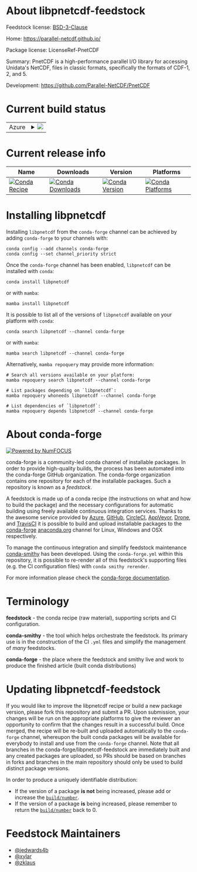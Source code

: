 About libpnetcdf-feedstock
==========================

Feedstock license: [BSD-3-Clause](https://github.com/conda-forge/libpnetcdf-feedstock/blob/main/LICENSE.txt)

Home: https://parallel-netcdf.github.io/

Package license: LicenseRef-PnetCDF

Summary: PnetCDF is a high-performance parallel I/O library for accessing Unidata's
NetCDF, files in classic formats, specifically the formats of CDF-1, 2, and
5.


Development: https://github.com/Parallel-NetCDF/PnetCDF

Current build status
====================


<table>
    
  <tr>
    <td>Azure</td>
    <td>
      <details>
        <summary>
          <a href="https://dev.azure.com/conda-forge/feedstock-builds/_build/latest?definitionId=19715&branchName=main">
            <img src="https://dev.azure.com/conda-forge/feedstock-builds/_apis/build/status/libpnetcdf-feedstock?branchName=main">
          </a>
        </summary>
        <table>
          <thead><tr><th>Variant</th><th>Status</th></tr></thead>
          <tbody><tr>
              <td>linux_64_mpimvapich</td>
              <td>
                <a href="https://dev.azure.com/conda-forge/feedstock-builds/_build/latest?definitionId=19715&branchName=main">
                  <img src="https://dev.azure.com/conda-forge/feedstock-builds/_apis/build/status/libpnetcdf-feedstock?branchName=main&jobName=linux&configuration=linux%20linux_64_mpimvapich" alt="variant">
                </a>
              </td>
            </tr><tr>
              <td>linux_aarch64_mpimvapich</td>
              <td>
                <a href="https://dev.azure.com/conda-forge/feedstock-builds/_build/latest?definitionId=19715&branchName=main">
                  <img src="https://dev.azure.com/conda-forge/feedstock-builds/_apis/build/status/libpnetcdf-feedstock?branchName=main&jobName=linux&configuration=linux%20linux_aarch64_mpimvapich" alt="variant">
                </a>
              </td>
            </tr><tr>
              <td>linux_ppc64le_mpimvapich</td>
              <td>
                <a href="https://dev.azure.com/conda-forge/feedstock-builds/_build/latest?definitionId=19715&branchName=main">
                  <img src="https://dev.azure.com/conda-forge/feedstock-builds/_apis/build/status/libpnetcdf-feedstock?branchName=main&jobName=linux&configuration=linux%20linux_ppc64le_mpimvapich" alt="variant">
                </a>
              </td>
            </tr>
          </tbody>
        </table>
      </details>
    </td>
  </tr>
</table>

Current release info
====================

| Name | Downloads | Version | Platforms |
| --- | --- | --- | --- |
| [![Conda Recipe](https://img.shields.io/badge/recipe-libpnetcdf-green.svg)](https://anaconda.org/conda-forge/libpnetcdf) | [![Conda Downloads](https://img.shields.io/conda/dn/conda-forge/libpnetcdf.svg)](https://anaconda.org/conda-forge/libpnetcdf) | [![Conda Version](https://img.shields.io/conda/vn/conda-forge/libpnetcdf.svg)](https://anaconda.org/conda-forge/libpnetcdf) | [![Conda Platforms](https://img.shields.io/conda/pn/conda-forge/libpnetcdf.svg)](https://anaconda.org/conda-forge/libpnetcdf) |

Installing libpnetcdf
=====================

Installing `libpnetcdf` from the `conda-forge` channel can be achieved by adding `conda-forge` to your channels with:

```
conda config --add channels conda-forge
conda config --set channel_priority strict
```

Once the `conda-forge` channel has been enabled, `libpnetcdf` can be installed with `conda`:

```
conda install libpnetcdf
```

or with `mamba`:

```
mamba install libpnetcdf
```

It is possible to list all of the versions of `libpnetcdf` available on your platform with `conda`:

```
conda search libpnetcdf --channel conda-forge
```

or with `mamba`:

```
mamba search libpnetcdf --channel conda-forge
```

Alternatively, `mamba repoquery` may provide more information:

```
# Search all versions available on your platform:
mamba repoquery search libpnetcdf --channel conda-forge

# List packages depending on `libpnetcdf`:
mamba repoquery whoneeds libpnetcdf --channel conda-forge

# List dependencies of `libpnetcdf`:
mamba repoquery depends libpnetcdf --channel conda-forge
```


About conda-forge
=================

[![Powered by
NumFOCUS](https://img.shields.io/badge/powered%20by-NumFOCUS-orange.svg?style=flat&colorA=E1523D&colorB=007D8A)](https://numfocus.org)

conda-forge is a community-led conda channel of installable packages.
In order to provide high-quality builds, the process has been automated into the
conda-forge GitHub organization. The conda-forge organization contains one repository
for each of the installable packages. Such a repository is known as a *feedstock*.

A feedstock is made up of a conda recipe (the instructions on what and how to build
the package) and the necessary configurations for automatic building using freely
available continuous integration services. Thanks to the awesome service provided by
[Azure](https://azure.microsoft.com/en-us/services/devops/), [GitHub](https://github.com/),
[CircleCI](https://circleci.com/), [AppVeyor](https://www.appveyor.com/),
[Drone](https://cloud.drone.io/welcome), and [TravisCI](https://travis-ci.com/)
it is possible to build and upload installable packages to the
[conda-forge](https://anaconda.org/conda-forge) [anaconda.org](https://anaconda.org/)
channel for Linux, Windows and OSX respectively.

To manage the continuous integration and simplify feedstock maintenance
[conda-smithy](https://github.com/conda-forge/conda-smithy) has been developed.
Using the ``conda-forge.yml`` within this repository, it is possible to re-render all of
this feedstock's supporting files (e.g. the CI configuration files) with ``conda smithy rerender``.

For more information please check the [conda-forge documentation](https://conda-forge.org/docs/).

Terminology
===========

**feedstock** - the conda recipe (raw material), supporting scripts and CI configuration.

**conda-smithy** - the tool which helps orchestrate the feedstock.
                   Its primary use is in the construction of the CI ``.yml`` files
                   and simplify the management of *many* feedstocks.

**conda-forge** - the place where the feedstock and smithy live and work to
                  produce the finished article (built conda distributions)


Updating libpnetcdf-feedstock
=============================

If you would like to improve the libpnetcdf recipe or build a new
package version, please fork this repository and submit a PR. Upon submission,
your changes will be run on the appropriate platforms to give the reviewer an
opportunity to confirm that the changes result in a successful build. Once
merged, the recipe will be re-built and uploaded automatically to the
`conda-forge` channel, whereupon the built conda packages will be available for
everybody to install and use from the `conda-forge` channel.
Note that all branches in the conda-forge/libpnetcdf-feedstock are
immediately built and any created packages are uploaded, so PRs should be based
on branches in forks and branches in the main repository should only be used to
build distinct package versions.

In order to produce a uniquely identifiable distribution:
 * If the version of a package **is not** being increased, please add or increase
   the [``build/number``](https://docs.conda.io/projects/conda-build/en/latest/resources/define-metadata.html#build-number-and-string).
 * If the version of a package **is** being increased, please remember to return
   the [``build/number``](https://docs.conda.io/projects/conda-build/en/latest/resources/define-metadata.html#build-number-and-string)
   back to 0.

Feedstock Maintainers
=====================

* [@jedwards4b](https://github.com/jedwards4b/)
* [@xylar](https://github.com/xylar/)
* [@zklaus](https://github.com/zklaus/)


